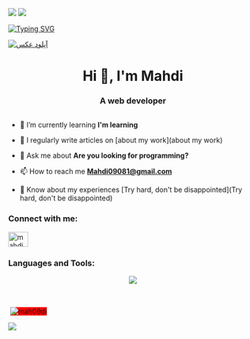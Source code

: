 
<img    src ="https://komarev.com/ghpvc/?username=your-github-username&color=blueviolet"/>
<img src="https://uploadkon.ir/uploads/00ee23_24212284115-f47cd8ff-2ffb-4b04-b5bf-4d1c14c0247f.gif"/>


<a href="https://git.io/typing-svg"><img src="https://readme-typing-svg.demolab.com?font=Fira+Code&pause=1000&color=F700E7&random=false&width=435&lines=Hello%2C+I+am+a+front-end+programmer" alt="Typing SVG" /></a>


<a href="https://uupload.ir/" target="_blank"><img src="https://s8.uupload.ir/files/profile_header_e0e.png" border="0" alt="آپلود عکس" /></a>
<h1 align="center">Hi 👋, I'm Mahdi</h1>
<h3 align="center">A web developer</h3>


<p align="left"> <a href="https://twitter.com/" target="blank"><img src="https://img.shields.io/twitter/follow/?logo=twitter&style=for-the-badge" alt="" /></a> </p>

- 🌱 I’m currently learning **I'm learning**

- 📝 I regularly write articles on [about my work](about my work)

- 💬 Ask me about **Are you looking for programming?**

- 📫 How to reach me **Mahdi09081@gmail.com**

- 📄 Know about my experiences [Try hard, don't be disappointed](Try hard, don't be disappointed)

<h3 align="left">Connect with me:</h3>
<p align="left">
<a href="https://instagram.com/mahdi.hash.emi" target="blank"><img align="center" src="https://raw.githubusercontent.com/rahuldkjain/github-profile-readme-generator/master/src/images/icons/Social/instagram.svg" alt="mahdi.hash.emi" height="30" width="40" /></a>
</p>

<h3 align="left">Languages and Tools:</h3>





<p align="center"> <a href="https://skillicons.dev"> <img src="https://skillicons.dev/icons?i=js,html,css,react,vue,sass,nuxt" /> </a> </p>





<br/>

<p>&nbsp;<img align="center" style = "background-color: red;" src="https://github-readme-stats.vercel.app/api?username=mah09di&show_icons=true&locale=en" alt="mah09di" /></p>


<img  src="https://uploadkon.ir/uploads/851123_24271839856-3b4607a1-1cc6-41f1-926f-892ae880e7a5.gif" />
